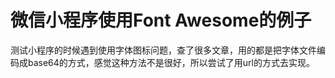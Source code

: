 # 微信小程序使用Font Awesome的例子
测试小程序的时候遇到使用字体图标问题，查了很多文章，用的都是把字体文件编码成base64的方式，感觉这种方法不是很好，所以尝试了用url的方式去实现。
